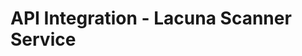 ﻿# API Integration - Lacuna Scanner Service

<!-- link to version in Portuguese -->
<div data-alt-locales="pt-br"></div>
